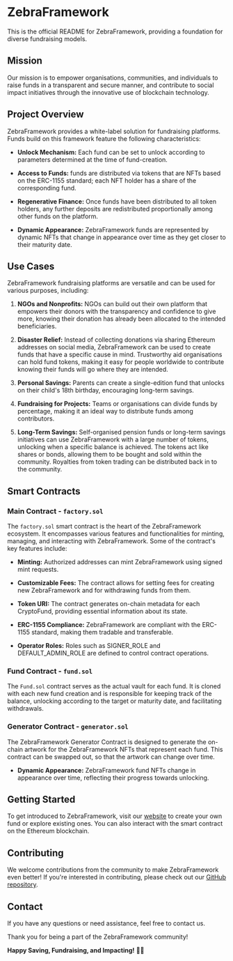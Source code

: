 # ZebraFramework

This is the official README for ZebraFramework, providing a foundation for diverse fundraising models.

## Mission

Our mission is to empower organisations, communities, and individuals to raise funds in a transparent and secure manner, and contribute to social impact initiatives through the innovative use of blockchain technology.

## Project Overview

ZebraFramework provides a white-label solution for fundraising platforms. Funds build on this framework feature the following characteristics:

- **Unlock Mechanism:** Each fund can be set to unlock according to parameters determined at the time of fund-creation.

- **Access to Funds:** funds are distributed via tokens that are NFTs based on the ERC-1155 standard; each NFT holder has a share of the corresponding fund.

- **Regenerative Finance:** Once funds have been distributed to all token holders, any further deposits are redistributed proportionally among other funds on the platform.

- **Dynamic Appearance:** ZebraFramework funds are represented by dynamic NFTs that change in appearance over time as they get closer to their maturity date.

## Use Cases

ZebraFramework fundraising platforms are versatile and can be used for various purposes, including:

1. **NGOs and Nonprofits:** NGOs can build out their own platform that empowers their donors with the transparency and confidence to give more, knowing their donation has already been allocated to the intended beneficiaries.

2. **Disaster Relief:** Instead of collecting donations via sharing Ethereum addresses on social media, ZebraFramework can be used to create funds that have a specific cause in mind. Trustworthy aid organisations can hold fund tokens, making it easy for people worldwide to contribute knowing their funds will go where they are intended.

3. **Personal Savings:** Parents can create a single-edition fund that unlocks on their child's 18th birthday, encouraging long-term savings.

4. **Fundraising for Projects:** Teams or organisations can divide funds by percentage, making it an ideal way to distribute funds among contributors.

5. **Long-Term Savings:** Self-organised pension funds or long-term savings initiatives can use ZebraFramework with a large number of tokens, unlocking when a specific balance is achieved. The tokens act like shares or bonds, allowing them to be bought and sold within the community. Royalties from token trading can be distributed back in to the community.

## Smart Contracts

### Main Contract - `factory.sol`

The `factory.sol` smart contract is the heart of the ZebraFramework ecosystem. It encompasses various features and functionalities for minting, managing, and interacting with ZebraFramework. Some of the contract's key features include:

- **Minting:** Authorized addresses can mint ZebraFramework using signed mint requests.

- **Customizable Fees:** The contract allows for setting fees for creating new ZebraFramework and for withdrawing funds from them.

- **Token URI:** The contract generates on-chain metadata for each CryptoFund, providing essential information about its state.

- **ERC-1155 Compliance:** ZebraFramework are compliant with the ERC-1155 standard, making them tradable and transferable.

- **Operator Roles:** Roles such as SIGNER_ROLE and DEFAULT_ADMIN_ROLE are defined to control contract operations.

### Fund Contract - `fund.sol`

The `Fund.sol` contract serves as the actual vault for each fund. It is cloned with each new fund creation and is responsible for keeping track of the balance, unlocking according to the target or maturity date, and facilitating withdrawals. 


### Generator Contract - `generator.sol`

The ZebraFramework Generator Contract is designed to generate the on-chain artwork for the ZebraFramework NFTs that represent each fund. This contract can be swapped out, so that the artwork can change over time.

- **Dynamic Appearance:** ZebraFramework fund NFTs change in appearance over time, reflecting their progress towards unlocking.

## Getting Started

To get introduced to ZebraFramework, visit our [website](https://zappfundraising.vercel.app//) to create your own fund or explore existing ones. You can also interact with the smart contract on the Ethereum blockchain.

## Contributing

We welcome contributions from the community to make ZebraFramework even better! If you're interested in contributing, please check out our [GitHub repository](https://github.com/qedric/zebraframework).

## Contact

If you have any questions or need assistance, feel free to contact us.

Thank you for being a part of the ZebraFramework community!

**Happy Saving, Fundraising, and Impacting!** 🐷🚀
